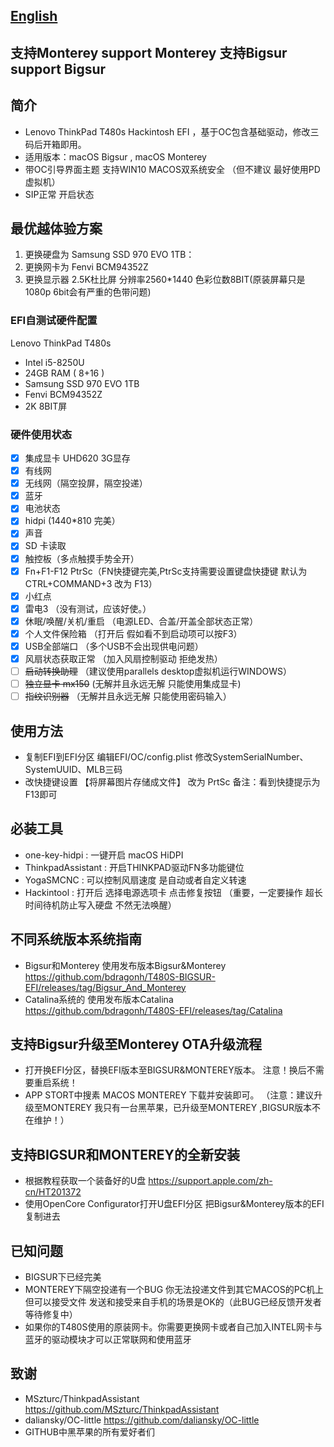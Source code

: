 ## [English](https://github.com/bdragonh/T480S-BIGSUR-EFI/blob/master/en.md)

## 支持Monterey  support Monterey  支持Bigsur  support Bigsur

## 简介

- Lenovo ThinkPad T480s Hackintosh EFI ，基于OC包含基础驱动，修改三码后开箱即用。
- 适用版本：macOS Bigsur  , macOS Monterey
- 带OC引导界面主题   支持WIN10 MACOS双系统安全 （但不建议 最好使用PD虚拟机）
- SIP正常 开启状态

## 最优越体验方案

1. 更换硬盘为 Samsung SSD 970 EVO 1TB：
2. 更换网卡为 Fenvi BCM94352Z
3. 更换显示器 2.5K杜比屏 分辨率2560*1440 色彩位数8BIT(原装屏幕只是1080p 6bit会有严重的色带问题)


### EFI自测试硬件配置

Lenovo ThinkPad T480s

- Intel i5-8250U
- 24GB RAM ( 8+16 )
- Samsung SSD 970 EVO 1TB
- Fenvi BCM94352Z
- 2K 8BIT屏

### 硬件使用状态

* [x] 集成显卡 UHD620 3G显存
* [x] 有线网
* [x] 无线网（隔空投屏，隔空投递）
* [x] 蓝牙 
* [x] 电池状态 
* [x] hidpi (1440*810 完美）
* [x] 声音
* [x] SD 卡读取
* [x] 触控板（多点触摸手势全开）
* [x] Fn+F1-F12 PtrSc（FN快捷键完美,PtrSc支持需要设置键盘快捷键 默认为CTRL+COMMAND+3 改为 F13）
* [x] 小红点
* [x] 雷电3 （没有测试，应该好使。）
* [x] 休眠/唤醒/关机/重启 （电源LED、合盖/开盖全部状态正常）
* [x] 个人文件保险箱 （打开后 假如看不到启动项可以按F3）
* [x] USB全部端口 （多个USB不会出现供电问题）
* [x] 风扇状态获取正常 （加入风扇控制驱动 拒绝发热）
* [ ] ~~启动转换助理~~ （建议使用parallels desktop虚拟机运行WINDOWS）
* [ ] ~~独立显卡 mx150~~ (无解并且永远无解 只能使用集成显卡)
* [ ] ~~指纹识别器~~ （无解并且永远无解 只能使用密码输入）

## 使用方法

- 复制EFI到EFI分区 编辑EFI/OC/config.plist 修改SystemSerialNumber、SystemUUID、MLB三码
- 改快捷键设置  【将屏幕图片存储成文件】 改为 PrtSc 备注：看到快捷提示为F13即可 

## 必装工具 

- one-key-hidpi : 一键开启 macOS HiDPI
- ThinkpadAssistant : 开启THINKPAD驱动FN多功能键位
- YogaSMCNC : 可以控制风扇速度 是自动或者自定义转速
- Hackintool : 打开后 选择电源选项卡 点击修复按钮 （重要，一定要操作 超长时间待机防止写入硬盘 不然无法唤醒）
 
## 不同系统版本系统指南

- Bigsur和Monterey 使用发布版本Bigsur&Monterey https://github.com/bdragonh/T480S-BIGSUR-EFI/releases/tag/Bigsur_And_Monterey
- Catalina系统的 使用发布版本Catalina https://github.com/bdragonh/T480S-EFI/releases/tag/Catalina

## 支持Bigsur升级至Monterey OTA升级流程

- 打开换EFI分区，替换EFI版本至BIGSUR&MONTEREY版本。 注意！换后不需要重启系统！
- APP STORT中搜素 MACOS MONTEREY 下载并安装即可。
（注意：建议升级至MONTEREY 我只有一台黑苹果，已升级至MONTEREY ,BIGSUR版本不在维护！）

## 支持BIGSUR和MONTEREY的全新安装
- 根据教程获取一个装备好的U盘 https://support.apple.com/zh-cn/HT201372
- 使用OpenCore Configurator打开U盘EFI分区 把Bigsur&Monterey版本的EFI复制进去

## 已知问题
- BIGSUR下已经完美
- MONTEREY下隔空投递有一个BUG 你无法投递文件到其它MACOS的PC机上但可以接受文件 发送和接受来自手机的场景是OK的（此BUG已经反馈开发者 等待修复中）
- 如果你的T480S使用的原装网卡。你需要更换网卡或者自己加入INTEL网卡与蓝牙的驱动模块才可以正常联网和使用蓝牙
 
## 致谢

- MSzturc/ThinkpadAssistant https://github.com/MSzturc/ThinkpadAssistant
- daliansky/OC-little https://github.com/daliansky/OC-little
- GITHUB中黑苹果的所有爱好者们
